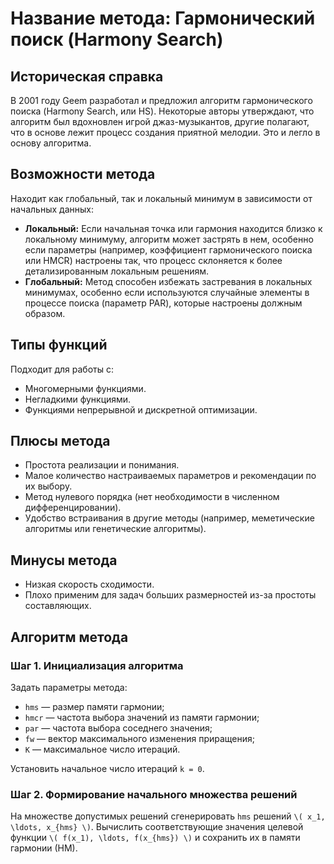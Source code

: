 # Название метода: Гармонический поиск (Harmony Search)

## Историческая справка

В 2001 году Geem разработал и предложил алгоритм гармонического поиска (Harmony Search, или HS). Некоторые авторы утверждают, что алгоритм был вдохновлен игрой джаз-музыкантов, другие полагают, что в основе лежит процесс создания приятной мелодии. Это и легло в основу алгоритма.

## Возможности метода

Находит как глобальный, так и локальный минимум в зависимости от начальных данных:
- **Локальный:** Если начальная точка или гармония находится близко к локальному минимуму, алгоритм может застрять в нем, особенно если параметры (например, коэффициент гармонического поиска или HMCR) настроены так, что процесс склоняется к более детализированным локальным решениям.
- **Глобальный:** Метод способен избежать застревания в локальных минимумах, особенно если используются случайные элементы в процессе поиска (параметр PAR), которые настроены должным образом.

## Типы функций

Подходит для работы с:
- Многомерными функциями.
- Негладкими функциями.
- Функциями непрерывной и дискретной оптимизации.

## Плюсы метода

- Простота реализации и понимания.
- Малое количество настраиваемых параметров и рекомендации по их выбору.
- Метод нулевого порядка (нет необходимости в численном дифференцировании).
- Удобство встраивания в другие методы (например, меметические алгоритмы или генетические алгоритмы).

## Минусы метода

- Низкая скорость сходимости.
- Плохо применим для задач больших размерностей из-за простоты составляющих.

## Алгоритм метода

### Шаг 1. Инициализация алгоритма
Задать параметры метода:
- `hms` — размер памяти гармонии;
- `hmcr` — частота выбора значений из памяти гармонии;
- `par` — частота выбора соседнего значения;
- `fw` — вектор максимального изменения приращения;
- `K` — максимальное число итераций.

Установить начальное число итераций `k = 0`.

### Шаг 2. Формирование начального множества решений
На множестве допустимых решений сгенерировать `hms` решений `\( x_1, \ldots, x_{hms} \)`. 
Вычислить соответствующие значения целевой функции `\( f(x_1), \ldots, f(x_{hms}) \)` и сохранить их в памяти гармонии (НМ).
